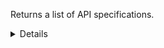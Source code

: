 Returns a list of API specifications.

<details>
<summary>Details</summary>

## Sort expressions

The following table lists the field names and directions you can use in a sort expression.

| Field               | Type        | Direction | Example                         |
|---------------------|-------------|-----------|---------------------------------|
| `id`                | `uuid`      | `asc`     | `?sort=asc(id)`                 |
|                     |             | `desc`    | `?sort=desc(id)`                |
| `name`              | `string`    | `asc`     | `?sort=asc(name)`               |
|                     |             | `desc`    | `?sort=desc(name)`              |
| `createTime`        | `date-time` | `asc`     | `?sort=asc(createTime)`         |
|                     |             | `desc`    | `?sort=desc(createTime)`        |
| `updateTime`        | `date-time` | `asc`     | `?sort=asc(updateTime)`         |
|                     |             | `desc`    | `?sort=desc(updateTime)`        |

### Default sort expression

If the `sort` parameter is omitted, the default sort expression is used:

```
?sort=desc(createTime)
```

This causes results to be sorted by `createTime` in descending order (from most recent to oldest).

## Filter expressions

The following table lists the field names and operators you can use in a filter expression.

| Field                                                         | Type                    | Operator | Example                                                                                                      |
|---------------------------------------------------------------|-------------------------|----------|--------------------------------------------------------------------------------------------------------------|
| `id`                                                          | `uuid`                  | `eq`     | `?filter=eq(id,"533d3fe3-bccc-405a-9904-4f516e892856")`                                                      |
|                                                               |                         | `neq`    | `?filter=neq(id,"533d3fe3-bccc-405a-9904-4f516e892856")`                                                     |
| `name`                                                        | `string`                | `eq`     | `?filter=eq(name,"Verzamelen Huisartsgegevens")`                                                             |
|                                                               |                         | `neq`    | `?filter=neq(name,"Verzamelen Huisartsgegevens")`                                                            |
|                                                               |                         | `has`    | `?filter=has(name,"Verzamelen")`                                                                             |
|                                                               |                         | `stw`    | `?filter=stw(name,"Verzamelen")`                                                                             |
|                                                               |                         | `enw`    | `?filter=enw(name,"Huisartsgegevens")`                                                                       |
|                                                               |                         | `reg`    | `?filter=reg(name,"^[a-zA-Z0-9 ]+$")`                                                                        |
| `organizationId`                                              | `uuid`                  | `eq`     | `?filter=eq(organizationId,"533d3fe3-bccc-405a-9904-4f516e892856")`                                          |
|                                                               |                         | `neq`    | `?filter=neq(organizationId,"533d3fe3-bccc-405a-9904-4f516e892856")`                                         |
| `architecturalStyle`                                          | `ApiArchitecturalStyle` | `eq`     | `?filter=eq(architecturalStyle,"REST")`                                                                      |
|                                                               |                         | `neq`    | `?filter=neq(architecturalStyle,"REST")`                                                                     |
| `mainVersion.hl7StandardVersions.$it.id`                      | `uuid`                  | `eq`     | `?filter=any(mainVersion.hl7StandardVersions,eq($it.id,"533d3fe3-bccc-405a-9904-4f516e892856"))`             |
|                                                               |                         | `neq`    | `?filter=all(mainVersion.hl7StandardVersions,neq($it.id,"533d3fe3-bccc-405a-9904-4f516e892856"))`            |
| `mainVersion.hl7StandardVersions.$it.hl7StandardId`           | `uuid`                  | `eq`     | `?filter=any(mainVersion.hl7StandardVersions,eq($it.hl7StandardId,"533d3fe3-bccc-405a-9904-4f516e892856"))`  |
|                                                               |                         | `neq`    | `?filter=all(mainVersion.hl7StandardVersions,neq($it.hl7StandardId,"533d3fe3-bccc-405a-9904-4f516e892856"))` |
| `mainVersion.lastDeclarationOfConformity.requirementsVersion` | `string`                | `eq`     | `?filter=eq(mainVersion.lastDeclarationOfConformity.requirementsVersion,"1.2.0")`                            |
|                                                               |                         | `neq`    | `?filter=neq(mainVersion.lastDeclarationOfConformity.requirementsVersion,"1.2.0")`                           |
|                                                               |                         | `has`    | `?filter=has(mainVersion.lastDeclarationOfConformity.requirementsVersion,"1.2")`                             |
|                                                               |                         | `stw`    | `?filter=stw(mainVersion.lastDeclarationOfConformity.requirementsVersion,"1.2")`                             |
|                                                               |                         | `enw`    | `?filter=enw(mainVersion.lastDeclarationOfConformity.requirementsVersion,"2.0")`                             |
|                                                               |                         | `reg`    | `?filter=reg(mainVersion.lastDeclarationOfConformity.requirementsVersion,"^[a-zA-Z0-9 ]+$")`                 |
| `mainVersion.lastDeclarationOfConformity.rankingLevel`        | `ApiRankingLevel`       | `eq`     | `?filter=eq(mainVersion.lastDeclarationOfConformity.rankingLevel,"OPEN_API")`                                |
|                                                               |                         | `neq`    | `?filter=neq(mainVersion.lastDeclarationOfConformity.rankingLevel,"OPEN_API")`                               |
| `createTime`                                                  | `date-time`             | `eq`     | `?filter=eq(createTime,"2024-03-16T14:15:30.500Z")`                                                          |
|                                                               |                         | `neq`    | `?filter=neq(createTime,"2024-03-16T14:15:30.500Z")`                                                         |
|                                                               |                         | `gt`     | `?filter=gt(createTime,"2024-03-16T14:15:30.500Z")`                                                          |
|                                                               |                         | `gte`    | `?filter=gte(createTime,"2024-03-16T14:15:30.500Z")`                                                         |
|                                                               |                         | `lt`     | `?filter=lt(createTime,"2024-03-16T14:15:30.500Z")`                                                          |
|                                                               |                         | `lte`    | `?filter=lte(createTime,"2024-03-16T14:15:30.500Z")`                                                         |
| `updateTime`                                                  | `date-time`             | `eq`     | `?filter=eq(updateTime,"2024-03-16T14:15:30.500Z")`                                                          |
|                                                               |                         | `neq`    | `?filter=neq(updateTime,"2024-03-16T14:15:30.500Z")`                                                         |
|                                                               |                         | `gt`     | `?filter=gt(updateTime,"2024-03-16T14:15:30.500Z")`                                                          |
|                                                               |                         | `gte`    | `?filter=gte(updateTime,"2024-03-16T14:15:30.500Z")`                                                         |
|                                                               |                         | `lt`     | `?filter=lt(updateTime,"2024-03-16T14:15:30.500Z")`                                                          |
|                                                               |                         | `lte`    | `?filter=lte(updateTime,"2024-03-16T14:15:30.500Z")`                                                         |

</details>